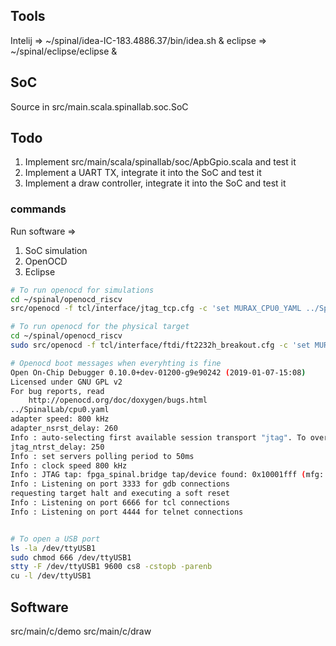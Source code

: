 ## Tools 
Intelij => ~/spinal/idea-IC-183.4886.37/bin/idea.sh &
eclipse => ~/spinal/eclipse/eclipse &

## SoC

Source in src/main.scala.spinallab.soc.SoC

## Todo

1) Implement src/main/scala/spinallab/soc/ApbGpio.scala and test it
2) Implement a UART TX, integrate it into the SoC and test it
3) Implement a draw controller, integrate it into the SoC and test it

### commands

Run software => 
1) SoC simulation
2) OpenOCD
3) Eclipse


```sh
# To run openocd for simulations
cd ~/spinal/openocd_riscv
src/openocd -f tcl/interface/jtag_tcp.cfg -c 'set MURAX_CPU0_YAML ../SpinalLab/cpu0.yaml' -f tcl/target/murax.cfg

# To run openocd for the physical target
cd ~/spinal/openocd_riscv
sudo src/openocd -f tcl/interface/ftdi/ft2232h_breakout.cfg -c 'set MURAX_CPU0_YAML ../SpinalLab/cpu0.yaml' -f tcl/target/murax.cfg

# Openocd boot messages when everyhting is fine 
Open On-Chip Debugger 0.10.0+dev-01200-g9e90242 (2019-01-07-15:08)
Licensed under GNU GPL v2
For bug reports, read
	http://openocd.org/doc/doxygen/bugs.html
../SpinalLab/cpu0.yaml
adapter speed: 800 kHz
adapter_nsrst_delay: 260
Info : auto-selecting first available session transport "jtag". To override use 'transport select <transport>'.
jtag_ntrst_delay: 250
Info : set servers polling period to 50ms
Info : clock speed 800 kHz
Info : JTAG tap: fpga_spinal.bridge tap/device found: 0x10001fff (mfg: 0x7ff (<invalid>), part: 0x0001, ver: 0x1)
Info : Listening on port 3333 for gdb connections
requesting target halt and executing a soft reset
Info : Listening on port 6666 for tcl connections
Info : Listening on port 4444 for telnet connections


# To open a USB port
ls -la /dev/ttyUSB1
sudo chmod 666 /dev/ttyUSB1
stty -F /dev/ttyUSB1 9600 cs8 -cstopb -parenb
cu -l /dev/ttyUSB1

```

## Software

src/main/c/demo
src/main/c/draw